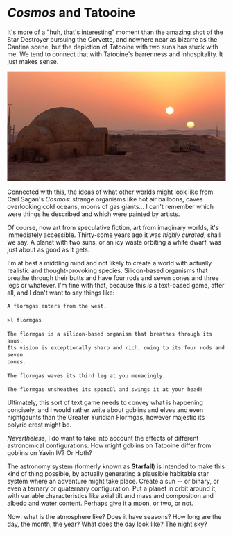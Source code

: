 # _Cosmos_ and Tatooine

It's more of a "huh, that's interesting" moment than the amazing shot of the Star Destroyer pursuing the Corvette, and nowhere near as bizarre as the Cantina scene, but the depiction of Tatooine with two suns has stuck with me.  We tend to connect that with Tatooine's barrenness and inhospitality.  It just makes sense.

![Tatooine](images/tatooine.jpg)

Connected with this, the ideas of what other worlds might look like from Carl Sagan's _Cosmos_: strange organisms like hot air balloons, caves overlooking cold oceans, moons of gas giants... I can't remember which were things he described and which were painted by artists.

Of course, now art from speculative fiction, art from imaginary worlds, it's immediately accessible.  Thirty-some years ago it was _highly curated_, shall we say.  A planet with two suns, or an icy waste orbiting a white dwarf, was just about as good as it gets.

I'm at best a middling mind and not likely to create a world with actually realistic and thought-provoking species.  Silicon-based organisms that breathe through their butts and have four rods and seven cones and three legs or whatever.  I'm fine with that, because this _is_ a text-based game, after all, and I don't want to say things like:

```
A flormgas enters from the west.

>l flormgas

The flormgas is a silicon-based organism that breathes through its anus.  
Its vision is exceptionally sharp and rich, owing to its four rods and seven
cones.

The flormgas waves its third leg at you menacingly.

The flormgas unsheathes its sponcül and swings it at your head!
```

Ultimately, this sort of text game needs to convey what is happening concisely, and I would rather write about goblins and elves and even nightgaunts than the Greater Yuridian Flormgas, however majestic its polyric crest might be.

_Nevertheless_, I do want to take into account the effects of different astronomical configurations.  How might goblins on Tatooine differ from goblins on Yavin IV?  Or Hoth?

The astronomy system (formerly known as **Starfall**) is intended to make this kind of thing possible, by actually generating a plausible habitable star system where an adventure might take place.  Create a sun -- or binary, or even a ternary or quaternary configuration.  Put a planet in orbit around it, with variable characteristics like axial tilt and mass and composition and albedo and water content.  Perhaps give it a moon, or two, or not.

Now: what is the atmosphere like?  Does it have seasons?  How long are the day, the month, the year?  What does the day look like?  The night sky?
